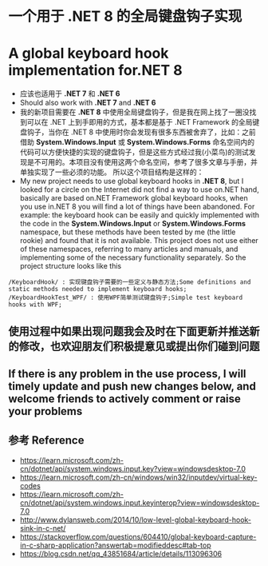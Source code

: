 # 一个用于 .NET 8 的全局键盘钩子实现
# A global keyboard hook implementation for.NET 8
- 应该也适用于 **.NET 7** 和 **.NET 6** 
- Should also work with **.NET 7** and **.NET 6**
- 我的新项目需要在 **.NET 8** 中使用全局键盘钩子，但是我在网上找了一圈没找到可以在 .NET 上到手即用的方式，基本都是基于 .NET Framework 的全局键盘钩子，当你在 .NET 8 中使用时你会发现有很多东西被舍弃了，比如：之前借助 **System.Windows.Input** 或 **System.Windows.Forms** 命名空间内的代码可以方便快捷的实现的键盘钩子，但是这些方式经过我(小菜鸟)的测试发现是不可用的。本项目没有使用这两个命名空间，参考了很多文章与手册，并单独实现了一些必须的功能。
所以这个项目结构是这样的：
- My new project needs to use global keyboard hooks in **.NET 8**, but I looked for a circle on the Internet did not find a way to use on.NET hand, basically are based on.NET Framework global keyboard hooks, when you use in.NET 8 you will find a lot of things have been abandoned. For example: the keyboard hook can be easily and quickly implemented with the code in the **System.Windows.Input** or **System.Windows.Forms** namespace, but these methods have been tested by me (the little rookie) and found that it is not available. This project does not use either of these namespaces, referring to many articles and manuals, and implementing some of the necessary functionality separately.
So the project structure looks like this
```
/KeyboardHook/ : 实现键盘钩子需要的一些定义与静态方法;Some definitions and static methods needed to implement keyboard hooks;
/KeyboardHookTest_WPF/ : 使用WPF简单测试键盘钩子;Simple test keyboard hooks with WPF;
```
## 使用过程中如果出现问题我会及时在下面更新并推送新的修改，也欢迎朋友们积极提意见或提出你们碰到问题
## If there is any problem in the use process, I will timely update and push new changes below, and welcome friends to actively comment or raise your problems

## 参考 Reference
- https://learn.microsoft.com/zh-cn/dotnet/api/system.windows.input.key?view=windowsdesktop-7.0
- https://learn.microsoft.com/zh-cn/windows/win32/inputdev/virtual-key-codes
- https://learn.microsoft.com/zh-cn/dotnet/api/system.windows.input.keyinterop?view=windowsdesktop-7.0
- http://www.dylansweb.com/2014/10/low-level-global-keyboard-hook-sink-in-c-net/
- https://stackoverflow.com/questions/604410/global-keyboard-capture-in-c-sharp-application?answertab=modifieddesc#tab-top
- https://blog.csdn.net/qq_43851684/article/details/113096306
